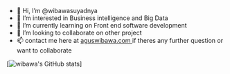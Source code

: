 - 👋 Hi, I’m @wibawasuyadnya
- 👀 I’m interested in Business intelligence and Big Data
- 🌱 I’m currently learning on Front end software development 
- 💞️ I’m looking to collaborate on other project
- 📫 contact me here at <a target="_blank" href="https://aguswibawa.com"> aguswibawa.com </a> if theres any further question or want to collaborate

<!---
wibawasuyadnya/wibawasuyadnya is a ✨ special ✨ repository because its `README.md` (this file) appears on your GitHub profile.
You can click the Preview link to take a look at your changes.
--->

[![wibawa's GitHub stats](https://github-readme-stats.vercel.app/api?username=wibawasuyadnya)]
